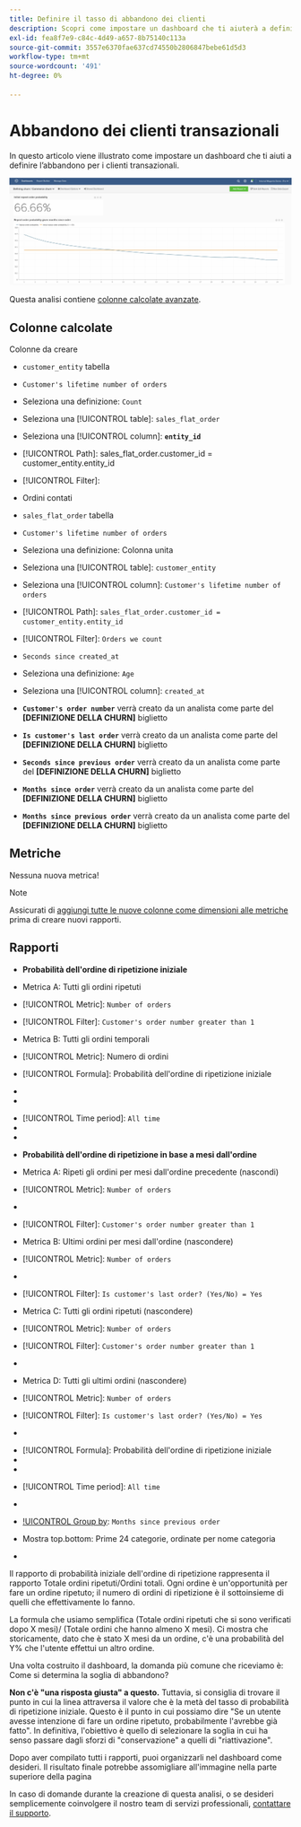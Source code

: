 ```yaml
---
title: Definire il tasso di abbandono dei clienti
description: Scopri come impostare un dashboard che ti aiuterà a definire l’abbandono per i clienti transazionali.
exl-id: fea8f7e9-c84c-4d49-a657-8b75140c113a
source-git-commit: 3557e6370fae637cd74550b2806847bebe61d5d3
workflow-type: tm+mt
source-wordcount: '491'
ht-degree: 0%

---
```


# Abbandono dei clienti transazionali

In questo articolo viene illustrato come impostare un dashboard che ti aiuti a definire l’abbandono per i clienti transazionali.

![](../../assets/churn-deashboard.png)

Questa analisi contiene [colonne calcolate avanzate](../data-warehouse-mgr/adv-calc-columns.md).

## Colonne calcolate

Colonne da creare

* `customer_entity` tabella
* `Customer's lifetime number of orders`
* Seleziona una definizione: `Count`
* Seleziona una [!UICONTROL table]: `sales_flat_order`
* Seleziona una [!UICONTROL column]: **`entity_id`**
* [!UICONTROL Path]: sales_flat_order.customer_id = customer_entity.entity_id
* [!UICONTROL Filter]:
* Ordini contati

* `sales_flat_order` tabella
* `Customer's lifetime number of orders`
* Seleziona una definizione: Colonna unita
* Seleziona una [!UICONTROL table]: `customer_entity`
* Seleziona una [!UICONTROL column]: `Customer's lifetime number of orders`
* [!UICONTROL Path]: `sales_flat_order.customer_id = customer_entity.entity_id`
* [!UICONTROL Filter]: `Orders we count`

* `Seconds since created_at`
* Seleziona una definizione: `Age`
* Seleziona una [!UICONTROL column]: `created_at`

* **`Customer's order number`** verrà creato da un analista come parte del **[DEFINIZIONE DELLA CHURN]** biglietto
* **`Is customer's last order`** verrà creato da un analista come parte del **[DEFINIZIONE DELLA CHURN]** biglietto
* **`Seconds since previous order`** verrà creato da un analista come parte del **[DEFINIZIONE DELLA CHURN]** biglietto
* **`Months since order`** verrà creato da un analista come parte del **[DEFINIZIONE DELLA CHURN]** biglietto
* **`Months since previous order`** verrà creato da un analista come parte del **[DEFINIZIONE DELLA CHURN]** biglietto

## Metriche

Nessuna nuova metrica!

>[!NOTE]
>
>Assicurati di [aggiungi tutte le nuove colonne come dimensioni alle metriche](../data-warehouse-mgr/manage-data-dimensions-metrics.md) prima di creare nuovi rapporti.

## Rapporti

* **Probabilità dell&#39;ordine di ripetizione iniziale**
* Metrica A: Tutti gli ordini ripetuti
* [!UICONTROL Metric]: `Number of orders`
* [!UICONTROL Filter]: `Customer's order number greater than 1`

* Metrica B: Tutti gli ordini temporali
* [!UICONTROL Metric]: Numero di ordini

* [!UICONTROL Formula]: Probabilità dell&#39;ordine di ripetizione iniziale
* 
   [!Formula UICONTROL]: `A/B`
* 

   [!UICONTROL Format]: `Percent`

* [!UICONTROL Time period]: `All time`
* 
   [!UICONTROL Interval]: `None`
* 

   [!UICONTROL Chart type]: `Scalar`

* **Probabilità dell&#39;ordine di ripetizione in base a mesi dall&#39;ordine**
* Metrica A: Ripeti gli ordini per mesi dall&#39;ordine precedente (nascondi)
* [!UICONTROL Metric]: `Number of orders`
* 
   [!UICONTROL Perspective]: `Cumulative`
* [!UICONTROL Filter]: `Customer's order number greater than 1`

* Metrica B: Ultimi ordini per mesi dall&#39;ordine (nascondere)
* [!UICONTROL Metric]: `Number of orders`
* 
   [!UICONTROL Perspective]: `Cumulative`
* [!UICONTROL Filter]: `Is customer's last order? (Yes/No) = Yes`

* Metrica C: Tutti gli ordini ripetuti (nascondere)
* [!UICONTROL Metric]: `Number of orders`
* [!UICONTROL Filter]: `Customer's order number greater than 1`

* 

   [!UICONTROL Group by]: `Independent`

* Metrica D: Tutti gli ultimi ordini (nascondere)
* [!UICONTROL Metric]: `Number of orders`
* [!UICONTROL Filter]: `Is customer's last order? (Yes/No) = Yes`

* 

   [!UICONTROL Group by]: `Independent`

* [!UICONTROL Formula]: Probabilità dell&#39;ordine di ripetizione iniziale
* 
   [!Formula UICONTROL]: `(C-A)/(C+D-A-B)`
* 

   [!UICONTROL Format]: `Percent`

* [!UICONTROL Time period]: `All time`
* 
   [!UICONTROL Interval]: `None`
* [!UICONTROL Group by]: `Months since previous order`
* Mostra top.bottom: Prime 24 categorie, ordinate per nome categoria

* 

   [!UICONTROL Chart type]: `Line`

Il rapporto di probabilità iniziale dell&#39;ordine di ripetizione rappresenta il rapporto Totale ordini ripetuti/Ordini totali. Ogni ordine è un&#39;opportunità per fare un ordine ripetuto; il numero di ordini di ripetizione è il sottoinsieme di quelli che effettivamente lo fanno.

La formula che usiamo semplifica (Totale ordini ripetuti che si sono verificati dopo X mesi)/ (Totale ordini che hanno almeno X mesi). Ci mostra che storicamente, dato che è stato X mesi da un ordine, c&#39;è una probabilità del Y% che l&#39;utente effettui un altro ordine.

Una volta costruito il dashboard, la domanda più comune che riceviamo è: Come si determina la soglia di abbandono?

**Non c&#39;è &quot;una risposta giusta&quot; a questo.** Tuttavia, si consiglia di trovare il punto in cui la linea attraversa il valore che è la metà del tasso di probabilità di ripetizione iniziale. Questo è il punto in cui possiamo dire &quot;Se un utente avesse intenzione di fare un ordine ripetuto, probabilmente l&#39;avrebbe già fatto&quot;. In definitiva, l&#39;obiettivo è quello di selezionare la soglia in cui ha senso passare dagli sforzi di &quot;conservazione&quot; a quelli di &quot;riattivazione&quot;.

Dopo aver compilato tutti i rapporti, puoi organizzarli nel dashboard come desideri. Il risultato finale potrebbe assomigliare all&#39;immagine nella parte superiore della pagina

In caso di domande durante la creazione di questa analisi, o se desideri semplicemente coinvolgere il nostro team di servizi professionali, [contattare il supporto](../../guide-overview.md).
